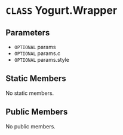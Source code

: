 # `CLASS` Yogurt.Wrapper

## Parameters
* `OPTIONAL` params 
* `OPTIONAL` params.c 
* `OPTIONAL` params.style 

## Static Members
No static members.

## Public Members
No public members.
